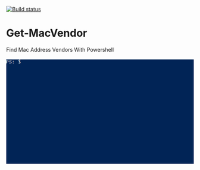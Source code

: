 [![Build status](https://ci.appveyor.com/api/projects/status/fftqxp4cqegto2b3?svg=true)](https://ci.appveyor.com/project/pm091/get-macvendor)


# Get-MacVendor
Find Mac Address Vendors With Powershell

![alt tag](https://github.com/pm091/Get-MacVendor/blob/master/Macvendor.gif)